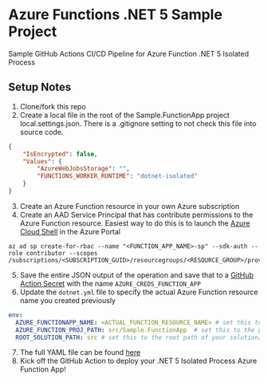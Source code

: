 # Azure Functions .NET 5 Sample Project
Sample GitHub Actions CI/CD Pipeline for Azure Function .NET 5 Isolated Process

## Setup Notes

1. Clone/fork this repo
2. Create a local file in the root of the Sample.FunctionApp project local.settings.json. There is a .gitignore setting to not check this file into source code. 

```json
{
    "IsEncrypted": false,
    "Values": {
        "AzureWebJobsStorage": "",
        "FUNCTIONS_WORKER_RUNTIME": "dotnet-isolated"
    }
}
```

3. Create an Azure Function resource in your own Azure subscription
4. Create an AAD Service Principal that has contribute permissions to the Azure Function resource. Easiest way to do this is to launch the [Azure Cloud Shell](https://docs.microsoft.com/en-us/azure/cloud-shell/overview) in the Azure Portal

```
az ad sp create-for-rbac --name "<FUNCTION_APP_NAME>-sp" --sdk-auth --role contributor --scopes /subscriptions/<SUBSCRIPTION_GUID>/resourcegroups/<RESOURCE_GROUP>/providers/Microsoft.Web/sites/<FUNCTION_APP_NAME>
```
5. Save the entire JSON output of the operation and save that to a [GitHub Action Secret](https://docs.github.com/en/actions/reference/encrypted-secrets) with the name ```AZURE_CREDS_FUNCTION_APP```
6. Update the ```dotnet.yml``` file to specify the actual Azure Function resource name you created previously

```yaml
env:
  AZURE_FUNCTIONAPP_NAME: <ACTUAL_FUNCTION_RESOURCE_NAME> # set this to the name of your azure function app resource
  AZURE_FUNCTION_PROJ_PATH: src/Sample.FunctionApp  # set this to the path to your function app project
  ROOT_SOLUTION_PATH: src # set this to the root path of your solution/project file
```
7. The full YAML file can be found [here](.github/workflows/dotnet.yml)
8. Kick off the GitHub Action to deploy your .NET 5 Isolated Process Azure Function App!

